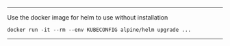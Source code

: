 
---

Use the docker image for helm to use without installation

```
docker run -it --rm --env KUBECONFIG alpine/helm upgrade ...
```

---
